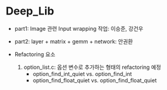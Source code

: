 # Deep_Lib

* part1: Image 관련 Input wrapping 작업: 이승준, 강건우
* part2: layer + matrix + gemm + network: 안권환

* Refactoring 요소
    1. option_list.c: 옵션 변수로 추가하는 형태의 refactoring 예정
        - option_find_int_quiet vs. option_find_int
        - option_find_float_quiet vs. option_find_float_quiet
